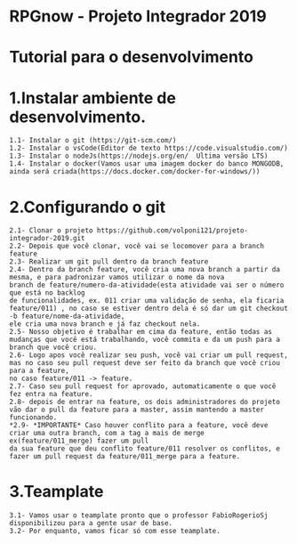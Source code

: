 # RPGnow - Projeto Integrador 2019

# Tutorial para o desenvolvimento

# 1.Instalar ambiente de desenvolvimento.
    1.1- Instalar o git (https://git-scm.com/)
    1.2- Instalar o vsCode(Editor de texto https://code.visualstudio.com/)
    1.3- Instalar o nodeJs(https://nodejs.org/en/  Ultima versão LTS)
    1.4- Instalar o docker(Vamos usar uma imagem docker do banco MONGODB, ainda será criada(https://docs.docker.com/docker-for-windows/))
  
  
# 2.Configurando o git
    2.1- Clonar o projeto https://github.com/volponi121/projeto-integrador-2019.git 
    2.2- Depois que você clonar, você vai se locomover para a branch feature
    2.3- Realizar um git pull dentro da branch feature
    2.4- Dentro da branch feature, você cria uma nova branch a partir da mesma, e para padronizar vamos utilizar o nome da nova             branch de feature/numero-da-atividade(esta atividade vai ser o número que está no backlog 
    de funcionalidades, ex. 011 criar uma validação de senha, ela ficaria feature/011) , no caso se estiver dentro dela é só dar um git checkout -b feature/nome-da-atividade,
    ele cria uma nova branch e já faz checkout nela.
    2.5- Nosso objetivo é trabalhar em cima da feature, então todas as mudanças que você está trabalhando, você commita e da um push para a branch que você criou.
    2.6- Logo apos você realizar seu push, você vai criar um pull request, mas no caso seu pull request deve ser feito da branch que você criou para a feature, 
    no caso feature/011 -> feature.
    2.7- Caso seu pull request for aprovado, automaticamente o que você fez entra na feature.
    2.8- depois de entrar na feature, os dois administradores do projeto vão dar o pull da feature para a master, assim mantendo a master funcionando.
    *2.9- *IMPORTANTE* Caso houver conflito para a feature, você deve criar uma outra branch, com a tag a mais de merge ex(feature/011_merge) fazer um pull 
    da sua feature que deu conflito feature/011 resolver os conflitos, e fazer um pull request da feature/011_merge para a feature.

# 3.Teamplate
    3.1- Vamos usar o teamplate pronto que o professor FabioRogerioSj disponibilizou para a gente usar de base.
    3.2- Por enquanto, vamos ficar só com esse teamplate.


